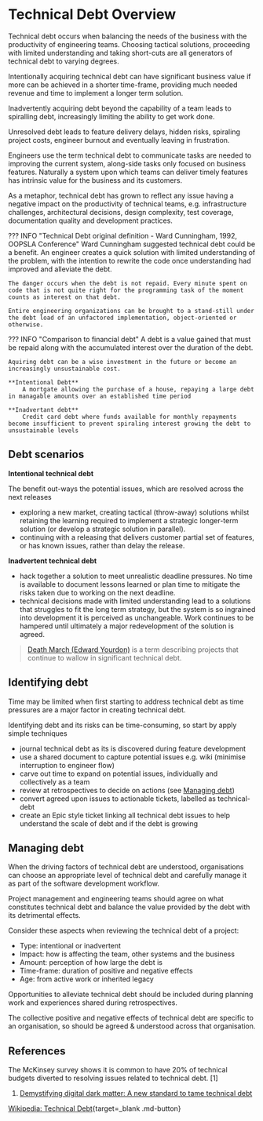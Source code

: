 # Technical Debt Overview

Technical debt occurs when balancing the needs of the business with the productivity of engineering teams. Choosing tactical solutions, proceeding with limited understanding and taking short-cuts are all generators of technical debt to varying degrees.

Intentionally acquiring technical debt can have significant business value if more can be achieved in a shorter time-frame, providing much needed revenue and time to implement a longer term solution.

Inadvertently acquiring debt beyond the capability of a team leads to spiralling debt, increasingly limiting the ability to get work done.

Unresolved debt leads to feature delivery delays, hidden risks, spiraling project costs, engineer burnout and eventually leaving in frustration.  

Engineers use the term technical debt to communicate tasks are needed to improving the current system, along-side tasks only focused on business features. Naturally a system upon which teams can deliver timely features has intrinsic value for the business and its customers.

As a metaphor, technical debt has grown to reflect any issue having a negative impact on the productivity of technical teams, e.g. infrastructure challenges, architectural decisions, design complexity, test coverage, documentation quality and development practices.

??? INFO "Technical Debt original definition - Ward Cunningham, 1992, OOPSLA Conference"
    Ward Cunningham suggested technical debt could be a benefit.  An engineer creates a quick solution with limited understanding of the problem, with the intention to rewrite the code once understanding had improved and alleviate the debt.

    The danger occurs when the debt is not repaid. Every minute spent on code that is not quite right for the programming task of the moment counts as interest on that debt. 

    Entire engineering organizations can be brought to a stand-still under the debt load of an unfactored implementation, object-oriented or otherwise.

??? INFO "Comparison to financial debt"
    A debt is a value gained that must be repaid along with the accumulated interest over the duration of the debt.  

    Aquiring debt can be a wise investment in the future or become an increasingly unsustainable cost.

    **Intentional Debt**
        A mortgate allowing the purchase of a house, repaying a large debt in managable amounts over an established time period

    **Inadvertant debt**
        Credit card debt where funds available for monthly repayments become insufficient to prevent spiraling interest growing the debt to unsustainable levels

## Debt scenarios

**Intentional technical debt**

The benefit out-ways the potential issues, which are resolved across the next releases

- exploring a new market, creating tactical (throw-away) solutions whilst retaining the learning required to implement a strategic longer-term solution (or develop a strategic solution in parallel).
- continuing with a releasing that delivers customer partial set of features, or has known issues, rather than delay the release.

**Inadvertent technical debt**

- hack together a solution to meet unrealistic deadline pressures.  No time is available to document lessons learned or plan time to mitigate the risks taken due to working on the next deadline.
- technical decisions made with limited understanding lead to a solutions that struggles to fit the long term strategy, but the system is so ingrained into development it is perceived as unchangeable.  Work continues to be hampered until ultimately a major redevelopment of the solution is agreed.

> [Death March (Edward Yourdon)](https://en.wikipedia.org/wiki/Death_march_(project_management)) is a term describing projects that continue to wallow in significant technical debt.

## Identifying debt

Time may be limited when first starting to address technical debt as time pressures are a major factor in creating technical debt.

Identifying debt and its risks can be time-consuming, so start by apply simple techniques

- journal technical debt as its is discovered during feature development
- use a shared document to capture potential issues e.g. wiki (minimise interruption to engineer flow)
- carve out time to expand on potential issues, individually and collectively as a team
- review at retrospectives to decide on actions (see [Managing debt](#managing-debt))
- convert agreed upon issues to actionable tickets, labelled as technical-debt
- create an Epic style ticket linking all technical debt issues to help understand the scale of debt and if the debt is growing

## Managing debt

When the driving factors of technical debt are understood, organisations can choose an appropriate level of technical debt and carefully manage it as part of the software development workflow.

Project management and engineering teams should agree on what constitutes technical debt and balance the value provided by the debt with its detrimental effects.  

Consider these aspects when reviewing the technical debt of a project:

- Type: intentional or inadvertent
- Impact: how is affecting the team, other systems and the business
- Amount: perception of how large the debt is
- Time-frame: duration of positive and negative effects
- Age: from active work or inherited legacy

Opportunities to alleviate technical debt should be included during planning work and experiences shared during retrospectives.

The collective positive and negative effects of technical debt are specific to an organisation, so should be agreed & understood across that organisation.

## References

The McKinsey survey shows it is common to have 20% of technical budgets diverted to resolving issues related to technical debt. [1]

  1. [Demystifying digital dark matter: A new standard to tame technical debt](https://www.mckinsey.com/capabilities/mckinsey-digital/our-insights/demystifying-digital-dark-matter-a-new-standard-to-tame-technical-debt)

[Wikipedia: Technical Debt](https://en.wikipedia.org/wiki/Technical_debt){target=_blank .md-button}

